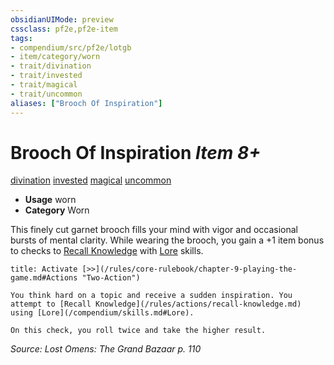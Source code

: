 ```yaml
---
obsidianUIMode: preview
cssclass: pf2e,pf2e-item
tags:
- compendium/src/pf2e/lotgb
- item/category/worn
- trait/divination
- trait/invested
- trait/magical
- trait/uncommon
aliases: ["Brooch Of Inspiration"]
---
```

# Brooch Of Inspiration *Item 8+*  
[divination](/rules/traits/divination.md)  [invested](/rules/traits/invested.md)  [magical](/rules/traits/magical.md)  [uncommon](/rules/traits/uncommon.md)  

- **Usage** worn
- **Category** Worn

This finely cut garnet brooch fills your mind with vigor and occasional bursts of mental clarity. While wearing the brooch, you gain a +1 item bonus to checks to [Recall Knowledge](/rules/actions/recall-knowledge.md) with [Lore](/compendium/skills.md#Lore) skills.

```ad-embed-ability
title: Activate [>>](/rules/core-rulebook/chapter-9-playing-the-game.md#Actions "Two-Action")

You think hard on a topic and receive a sudden inspiration. You attempt to [Recall Knowledge](/rules/actions/recall-knowledge.md) using [Lore](/compendium/skills.md#Lore).

On this check, you roll twice and take the higher result.
```

*Source: Lost Omens: The Grand Bazaar p. 110*